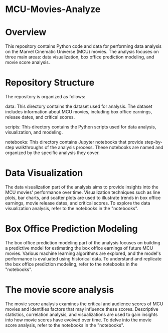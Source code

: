 # MCU-Movies-Analyze
# Overview
This repository contains Python code and data for performing data analysis on the Marvel Cinematic Universe (MCU) movies. The analysis focuses on three main areas: data visualization, box office prediction modeling, and movie score analysis.

# Repository Structure
The repository is organized as follows:

data: This directory contains the dataset used for analysis. The dataset includes information about MCU movies, including box office earnings, release dates, and critical scores.

scripts: This directory contains the Python scripts used for data analysis, visualization, and modeling.

notebooks: This directory contains Jupyter notebooks that provide step-by-step walkthroughs of the analysis process. These notebooks are named and organized by the specific analysis they cover.

# Data Visualization
The data visualization part of the analysis aims to provide insights into the MCU movies' performance over time. Visualization techniques such as line plots, bar charts, and scatter plots are used to illustrate trends in box office earnings, movie release dates, and critical scores. To explore the data visualization analysis, refer to the notebooks in the "notebooks".

# Box Office Prediction Modeling
The box office prediction modeling part of the analysis focuses on building a predictive model for estimating the box office earnings of future MCU movies. Various machine learning algorithms are explored, and the model's performance is evaluated using historical data. To understand and replicate the box office prediction modeling, refer to the notebooks in the "notebooks".

# The movie score analysis
The movie score analysis examines the critical and audience scores of MCU movies and identifies factors that may influence these scores. Descriptive statistics, correlation analysis, and visualizations are used to gain insights into how movie scores have evolved over time. To delve into the movie score analysis, refer to the notebooks in the "notebooks".
